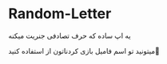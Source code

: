 # Random-Letter
یه اپ ساده که حرف تصادفی جنریت میکنه

میتونید تو اسم فامیل بازی کردناتون از استفاده کنید🙂
